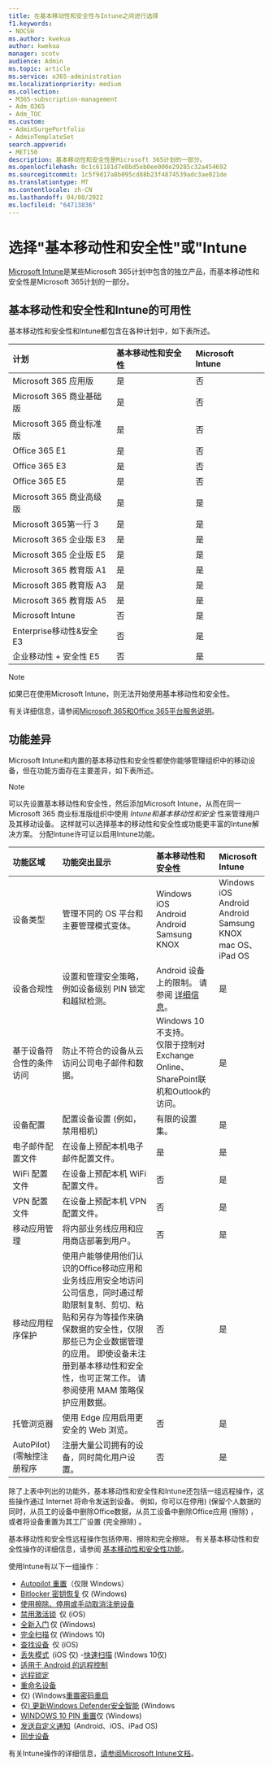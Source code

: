 ```yaml
---
title: 在基本移动性和安全性与Intune之间进行选择
f1.keywords:
- NOCSH
ms.author: kwekua
author: kwekua
manager: scotv
audience: Admin
ms.topic: article
ms.service: o365-administration
ms.localizationpriority: medium
ms.collection:
- M365-subscription-management
- Adm_O365
- Adm_TOC
ms.custom:
- AdminSurgePortfolio
- AdminTemplateSet
search.appverid:
- MET150
description: 基本移动性和安全性是Microsoft 365计划的一部分。
ms.openlocfilehash: 0c1c61181d7e8bd5eb0ee000e29285c32a454692
ms.sourcegitcommit: 1c5f9d17a8b095cd88b23f4874539adc3ae021de
ms.translationtype: MT
ms.contentlocale: zh-CN
ms.lasthandoff: 04/08/2022
ms.locfileid: "64713836"
---
```

# <a name="choose-between-basic-mobility-and-security-or-intune"></a>选择"基本移动性和安全性"或"Intune

[Microsoft Intune](/mem/intune/)是某些Microsoft 365计划中包含的独立产品，而基本移动性和安全性是Microsoft 365计划的一部分。

 ## <a name="availability-of-basic-mobility-and-security-and-intune"></a>基本移动性和安全性和Intune的可用性

基本移动性和安全性和Intune都包含在各种计划中，如下表所述。

| 计划 | 基本移动性和安全性 | Microsoft Intune |
|:-----|:-----|:-----|
|Microsoft 365 应用版|是|否|
|Microsoft 365 商业基础版|是|否|
|Microsoft 365 商业标准版|是|否|
|Office 365 E1 |是|否|
|Office 365 E3 |是|否|
|Office 365 E5 |是|否|
|Microsoft 365 商业高级版 |是|是|
|Microsoft 365第一行 3 |是|是|
|Microsoft 365 企业版 E3 |是|是|
|Microsoft 365 企业版 E5 |是|是|
|Microsoft 365 教育版 A1 |是|是|
|Microsoft 365 教育版 A3 |是|是|
|Microsoft 365 教育版 A5 |是|是|
|Microsoft Intune |否|是|
|Enterprise移动性&安全 E3 |否|是|
|企业移动性 + 安全性 E5 |否|是|

> [!NOTE]
> 如果已在使用Microsoft Intune，则无法开始使用基本移动性和安全性。

 有关详细信息，请参阅[Microsoft 365和Office 365平台服务说明](/office365/servicedescriptions/office-365-platform-service-description/office-365-platform-service-description)。

## <a name="differences-in-capabilities"></a>功能差异

Microsoft Intune和内置的基本移动性和安全性都使你能够管理组织中的移动设备，但在功能方面存在主要差异，如下表所述。

> [!NOTE]
> 可以先设置基本移动性和安全性，然后添加Microsoft Intune，从而在同一Microsoft 365 商业标准版组织中使用 *Intune和基本移动性和安全* 性来管理用户及其移动设备。 这样就可以选择基本的移动性和安全性或功能更丰富的Intune解决方案。 分配Intune许可证以启用Intune功能。

| 功能区域 | 功能突出显示 | 基本移动性和安全性 | Microsoft Intune |
|:-----|:-----|:-----|:-----|
|设备类型|管理不同的 OS 平台和主要管理模式变体。 |Windows<br/>iOS<br/>Android<br/>Android Samsung KNOX<br/>|Windows<br/>iOS<br/>Android<br/>Android Samsung KNOX<br/>mac OS、iPad OS|
|设备合规性|设置和管理安全策略，例如设备级别 PIN 锁定和越狱检测。 |Android 设备上的限制。 请参阅 [详细信息](capabilities.md)。 |是|
|基于设备符合性的条件访问 |防止不符合的设备从云访问公司电子邮件和数据。 |Windows 10不支持。<br/>仅限于控制对Exchange Online、SharePoint联机和Outlook的访问。 |是 |
|设备配置  |配置设备设置 (例如，禁用相机) |有限的设置集。|是|
|电子邮件配置文件  |在设备上预配本机电子邮件配置文件。 |是|是|
|WiFi 配置文件 |在设备上预配本机 WiFi 配置文件。 |否|是|
|VPN 配置文件 |在设备上预配本机 VPN 配置文件。 |否|是|
|移动应用管理  |将内部业务线应用和应用商店部署到用户。 |否|是|
|移动应用程序保护  |使用户能够使用他们认识的Office移动应用和业务线应用安全地访问公司信息，同时通过帮助限制复制、剪切、粘贴和另存为等操作来确保数据的安全性，仅限那些已为企业数据管理的应用。 即使设备未注册到基本移动性和安全性，也可正常工作。 请参阅使用 MAM 策略保护应用数据。 |否|是|
|托管浏览器  |使用 Edge 应用启用更安全的 Web 浏览。 |否|是|
|AutoPilot)  (零触控注册程序 |注册大量公司拥有的设备，同时简化用户设置。 |否|是|

除了上表中列出的功能外，基本移动性和安全性和Intune还包括一组远程操作，这些操作通过 Internet 将命令发送到设备。 例如，你可以在停用)  (保留个人数据的同时，从员工的设备中删除Office数据，从员工设备中删除Office应用 (擦除) ，或者将设备重置为其工厂设置 (完全擦除) 。

基本移动性和安全性远程操作包括停用、擦除和完全擦除。 有关基本移动性和安全性操作的详细信息，请参阅 [基本移动性和安全性功能](capabilities.md)。

使用Intune有以下一组操作：

- [Autopilot 重置](/mem/autopilot/windows-autopilot-reset)（仅限 Windows）
- [Bitlocker 密钥恢复](https://support.microsoft.com/windows/finding-your-bitlocker-recovery-key-in-windows-6b71ad27-0b89-ea08-f143-056f5ab347d6) 仅 (Windows) 
- [使用擦除、停用或手动取消注册设备](/mem/intune/remote-actions/devices-wipe#delete-devices-from-the-intune-portal)
- [禁用激活锁](/mem/intune/remote-actions/device-activation-lock-disable)  仅 (iOS) 
- [全新入门](/mem/intune/remote-actions/device-fresh-start) 仅 (Windows) 
- [完全扫描](/mem/intune/configuration/device-restrictions-windows-10#microsoft-defender-antivirus) 仅 (Windows 10) 
- [查找设备](/mem/intune/remote-actions/device-locate)  仅 (iOS) 
- [丢失模式](/mem/intune/remote-actions/device-lost-mode)  (iOS 仅) -[快速扫描](/mem/intune/configuration/device-restrictions-windows-10#microsoft-defender-antivirus) (Windows 10仅) 
- [适用于 Android 的远程控制](/mem/intune/remote-actions/teamviewer-support)
- [远程锁定](/mem/intune/remote-actions/device-remote-lock)
- [重命名设备](/mem/intune/remote-actions/device-rename)
- 仅)  (Windows[重置密码](/mem/intune/remote-actions/device-passcode-reset)[重启](/mem/intune/remote-actions/device-restart) 
- 仅[) 更新Windows Defender安全智能](https://www.microsoft.com/en-us/wdsi/defenderupdates) (Windows
- [WINDOWS 10 PIN 重置](/windows/security/identity-protection/hello-for-business/hello-feature-pin-reset)仅 (Windows) 
- [发送自定义通知](/mem/intune/remote-actions/custom-notifications#send-a-custom-notification-to-a-single-device)  (Android、iOS、iPad OS) 
- [同步设备](/mem/intune/remote-actions/device-sync)

有关Intune操作的详细信息，[请参阅Microsoft Intune文档](/mem/intune/)。
